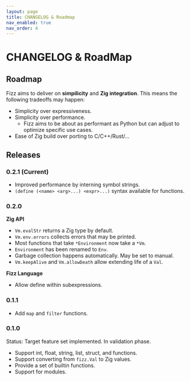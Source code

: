 ```yaml
---
layout: page
title: CHANGELOG & Roadmap
nav_enabled: true
nav_order: 4
---
```


# CHANGELOG & RoadMap

## Roadmap

Fizz aims to deliver on **simpilicity** and **Zig integration**. This means the
following tradeoffs may happen:

- Simplicity over expressiveness.
- Simplicity over performance.
  - Fizz aims to be about as performant as Python but can adjust to optimize
    specific use cases.
- Ease of Zig build over porting to C/C++/Rust/...

## Releases

### 0.2.1 (Current)

- Improved performance by interning symbol strings.
- `(define (<name> <arg>...) <expr>...)` syntax available for functions.

### 0.2.0

**Zig API**

- `Vm.evalStr` returns a Zig type by default.
- `Vm.env.errors` collects errors that may be printed.
- Most functions that take `*Environment` now take a `*Vm`.
- `Environment` has been renamed to `Env`.
- Garbage collection happens automatically. May be set to manual.
- `Vm.keepAlive` and `Vm.allowDeath` allow extending life of a `Val`.

**Fizz Language**

- Allow define within subexpressions.

### 0.1.1

- Add `map` and `filter` functions.

### 0.1.0

Status: Target feature set implemented. In validation phase.

- Support int, float, string, list, struct, and functions.
- Support converting from `fizz.Val` to Zig values.
- Provide a set of builtin functions.
- Support for modules.
